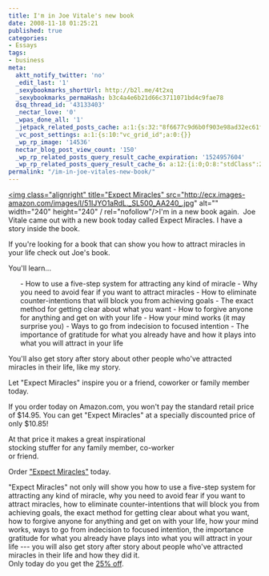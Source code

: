 ```yaml
---
title: I'm in Joe Vitale's new book
date: 2008-11-18 01:25:21
published: true
categories:
- Essays
tags:
- business
meta:
  aktt_notify_twitter: 'no'
  _edit_last: '1'
  _sexybookmarks_shortUrl: http://b2l.me/4t2xq
  _sexybookmarks_permaHash: b3c4a4e6b21d66c3711071bd4c9fae78
  dsq_thread_id: '43133403'
  _nectar_love: '0'
  _wpas_done_all: '1'
  _jetpack_related_posts_cache: a:1:{s:32:"8f6677c9d6b0f903e98ad32ec61f8deb";a:2:{s:7:"expires";i:1506155249;s:7:"payload";a:3:{i:0;a:1:{s:2:"id";i:1285;}i:1;a:1:{s:2:"id";i:8053;}i:2;a:1:{s:2:"id";i:3354;}}}}
  _vc_post_settings: a:1:{s:10:"vc_grid_id";a:0:{}}
  _wp_rp_image: '14536'
  nectar_blog_post_view_count: '150'
  _wp_rp_related_posts_query_result_cache_expiration: '1524957604'
  _wp_rp_related_posts_query_result_cache_6: a:12:{i:0;O:8:"stdClass":2:{s:7:"post_id";s:3:"356";s:5:"score";s:18:"63.914287413681954";}i:1;O:8:"stdClass":2:{s:7:"post_id";s:3:"277";s:5:"score";s:17:"61.64987540190631";}i:2;O:8:"stdClass":2:{s:7:"post_id";s:3:"624";s:5:"score";s:16:"61.2615633730188";}i:3;O:8:"stdClass":2:{s:7:"post_id";s:3:"370";s:5:"score";s:18:"56.536528505236205";}i:4;O:8:"stdClass":2:{s:7:"post_id";s:3:"383";s:5:"score";s:17:"51.59454724023521";}i:5;O:8:"stdClass":2:{s:7:"post_id";s:4:"2282";s:5:"score";s:17:"46.33298439925766";}i:6;O:8:"stdClass":2:{s:7:"post_id";s:4:"2271";s:5:"score";s:17:"46.33298439925766";}i:7;O:8:"stdClass":2:{s:7:"post_id";s:3:"428";s:5:"score";s:18:"24.358600156009494";}i:8;O:8:"stdClass":2:{s:7:"post_id";s:3:"846";s:5:"score";s:18:"23.577794453292107";}i:9;O:8:"stdClass":2:{s:7:"post_id";s:4:"7173";s:5:"score";s:17:"22.21248873773849";}i:10;O:8:"stdClass":2:{s:7:"post_id";s:3:"393";s:5:"score";s:18:"20.929369113942602";}i:11;O:8:"stdClass":2:{s:7:"post_id";s:4:"4056";s:5:"score";s:18:"19.401171280900492";}}
permalink: "/im-in-joe-vitales-new-book/"
---
```

<a href="http://www.amazon.com/Expect-Miracles-Joe-Vitale/dp/1897404069/ref=sr_1_3?ie=UTF8&amp;s=books&amp;qid=1226944584&amp;sr=1-3" rel="nofollow"><img class="alignright" title="Expect Miracles" src="http://ecx.images-amazon.com/images/I/51IJYO1aRdL._SL500_AA240_.jpg" alt="" width="240" height="240" / rel="nofollow"/></a>I'm in a new book again.  Joe Vitale came out with a new book today called Expect Miracles. I have a story inside the book.

If you're looking for a book that can show you how to attract miracles in your life check out Joe's book.

You'll learn...
<ul>
-  How to use a five-step system for attracting any kind of miracle
-  Why you need to avoid fear if you want to attract miracles
-  How to eliminate counter-intentions that will block you from achieving goals
-  The exact method for getting clear about what you want
-  How to forgive anyone for anything and get on with your life
-  How your mind works (it may surprise you)
-  Ways to go from indecision to focused intention
-  The importance of gratitude for what you already have and how it plays into what you will attract in your life
</ul>
<p>You'll also get story after story about other people who've attracted miracles in their life, like my story.

Let "Expect Miracles" inspire you or a friend, coworker or family member today.

If you order today on Amazon.com, you won't pay the standard retail price of $14.95. You can get "Expect Miracles" at a specially discounted price of only $10.85!

At that price it makes a great inspirational<br />
stocking stuffer for any family member, co-worker<br />
or friend.

Order <a href="http://www.amazon.com/Expect-Miracles-Joe-Vitale/dp/1897404069/ref=sr_1_3?ie=UTF8&amp;s=books&amp;qid=1226944584&amp;sr=1-3" rel="nofollow">"Expect Miracles"</a> today.
<div>"Expect Miracles" not only will show you how to use a five-step system for attracting any kind of miracle, why you need to avoid fear if you want to attract miracles, how to eliminate counter-intentions that will block you from achieving goals, the exact method for getting clear about what you want, how to forgive anyone for anything and get on with your life, how your mind works, ways to go from indecision to focused intention, the importance gratitude for what you already have plays into what you will attract in your life --- you will also get story after story about people who've attracted miracles in their life and how they did it.</div>
<div>Only today do you get the <a href="http://www.amazon.com/Expect-Miracles-Joe-Vitale/dp/1897404069/ref=sr_1_3?ie=UTF8&amp;s=books&amp;qid=1226944584&amp;sr=1-3" rel="nofollow">25% off</a>.</div>
